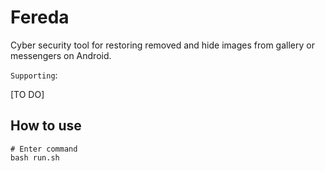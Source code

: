 # Fereda

Cyber security tool for restoring removed and hide images from gallery or messengers on Android.

`Supporting`:

[TO DO]


## How to use
```
# Enter command
bash run.sh
```